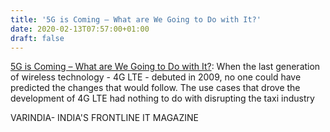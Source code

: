 ```yaml
---
title: '5G is Coming – What are We Going to Do with It?'
date: 2020-02-13T07:57:00+01:00
draft: false
---
```


[5G is Coming – What are We Going to Do with It?](https://varindia.com/news/5g-is-coming--what-are-we-going-to-do-with-it#.XkTzXjcOyE4.blogger): When the last generation of wireless technology - 4G LTE - debuted in 2009, no one could have predicted the changes that would follow. The use cases that drove the development of 4G LTE had nothing to do with disrupting the taxi industry  
  
VARINDIA- INDIA'S FRONTLINE IT MAGAZINE
